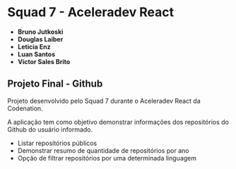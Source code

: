 # Squad 7 - Aceleradev React

* **Bruno Jutkoski**
* **Douglas Laiber**
* **Leticia Enz**
* **Luan Santos**
* **Victor Sales Brito**

## Projeto Final - Github

Projeto desenvolvido pelo Squad 7 durante o Aceleradev React da Codenation.

A aplicação tem como objetivo demonstrar informações dos repositórios do Github do usuário informado.

* Listar repositórios públicos
* Demonstrar resumo de quantidade de repositórios por ano
* Opção de filtrar repositórios por uma determinada linguagem
